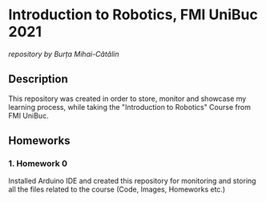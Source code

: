 # Introduction to Robotics, FMI UniBuc 2021
_repository by Burța Mihai-Cătălin_

## Description

  This repository was created in order to store, monitor and showcase my learning process, while taking the "Introduction to Robotics" Course from FMI UniBuc.

## Homeworks

### 1. Homework 0
  Installed Arduino IDE and created this repository for monitoring and storing all the files related to the course (Code, Images, Homeworks etc.)

